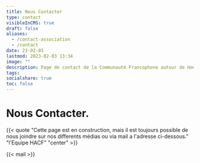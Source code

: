 ```yaml
---
title: Nous Contacter
type: contact
visibleInCMS: true
draft: false
aliases:
  - /contact-association
  - /contact
date: 23-02-03
lastmod: 2023-02-03 13:34
image: ""
description: Page de contact de la Communauté Francophone autour de Home Assistant (HACF) et de son Association.
tags:
socialshare: true
toc: false
---
```

# Nous Contacter.

{{< quote "Cette page est en construction, mais il est toujours possible de nous joindre sur nos differents médias ou via mail a l'adresse ci-dessous." "l'Equipe HACF" "center" >}}

<script type=text/javascript> var name = "contact" ; var domain = "hacf.fr" ; var subject = "subject=Anti spam" ; document.write('<a href="mailto:' + name + '@' + domain + ' ?' + subject + '">') ; document.write(name + '@' + domain + '</a>') ;</script>

{{< mail >}}





